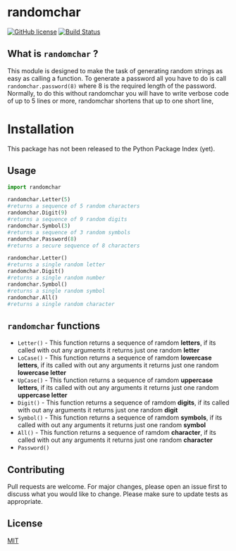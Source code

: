 # randomchar
[![GitHub license](https://img.shields.io/github/license/fr4nkl1n-1k3h/randomchar)](https://github.com/fr4nkl1n-1k3h/randomchar/blob/master/LICENSE.txt)
[![Build Status](https://travis-ci.com/fr4nkl1n-1k3h/randomchar.svg?branch=master)](https://travis-ci.com/fr4nkl1n-1k3h/randomchar)
## What is `randomchar` ?
This module is designed to make the task of generating random strings as easy as calling a function.
To generate a password all you have to do is call `randomchar.password(8)` where 8 is the required length of the password.
Normally, to do this without randomchar you will have to write verbose code of up to 5 lines or more, randomchar shortens that up to one short line,

# Installation
This package has not been released to the Python Package Index (yet).

## Usage
```python
import randomchar

randomchar.Letter(5)
#returns a sequence of 5 random characters
randomchar.Digit(9)
#returns a sequence of 9 random digits
randomchar.Symbol(3)
#returns a sequence of 3 random symbols
randomchar.Password(8)
#returns a secure sequence of 8 characters

randomchar.Letter()
#returns a single random letter
randomchar.Digit()
#returns a single random number
randomchar.Symbol()
#returns a single random symbol
randomchar.All()
#returns a single random character

```

## `randomchar` functions
* `Letter()` - This function returns a sequence of ramdom **letters**, if its called with out any arguments it returns just one random **letter**
* `LoCase()` - This function returns a sequence of ramdom **lowercase letters**, if its called with out any arguments it returns just one random **lowercase letter**
* `UpCase()` - This function returns a sequence of ramdom **uppercase letters**, if its called with out any arguments it returns just one random **uppercase letter**
* `Digit()` - This function returns a sequence of ramdom **digits**, if its called with out any arguments it returns just one random **digit**
* `Symbol()` - This function returns a sequence of ramdom **symbols**, if its called with out any arguments it returns just one random **symbol**
* `All()` - This function returns a sequence of ramdom **character**, if its called with out any arguments it returns just one random **character**
* `Password()`

## Contributing
Pull requests are welcome. For major changes, please open an issue first to discuss what you would like to change.
Please make sure to update tests as appropriate.

## License
[MIT](https://choosealicense.com/licences/mit/)
